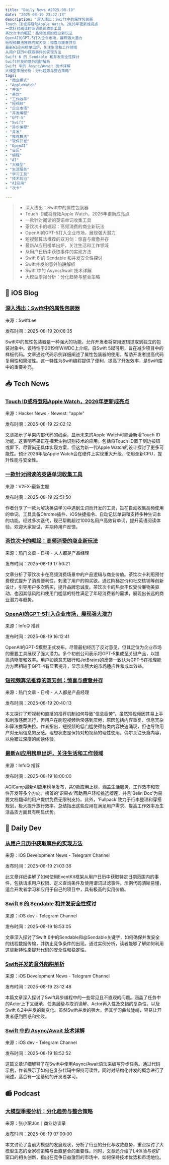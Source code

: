 ```yaml
---
title: "Daily News #2025-08-19"
date: "2025-08-19 23:22:18"
description: "深入浅出：Swift中的属性包装器
Touch ID或将登陆Apple Watch，2026年更新成亮点
一款针对阅读的英语单词收集工具
茶饮次卡的崛起：高频消费的商业新玩法
OpenAI的GPT-5打入企业市场，展现强大潜力
短视频算法推荐的双刃剑：惊喜与疲惫并存
最新AI应用榜单出炉，关注生活和工作领域
从用户日历中获取事件的实现方法
Swift 6 的 Sendable 和并发安全性探讨
Swift并发的意外陷阱解析
Swift 中的 Async/Await 技术详解
大模型季报分析：分化趋势与整合策略"
tags: 
- "商业模式"
- "AppleWatch"
- "开发"
- "茶饮"
- "工作效率"
- "短视频"
- "企业市场"
- "并发编程"
- "GPT-5"
- "Swift"
- "异步编程"
- "并发"
- "推荐算法"
- "软件开发"
- "OpenAI"
- "日历"
- "编程"
- "AI"
- "大模型"
- "生活服务"
- "学习工具"
- "技术前沿"
- "AI应用"
- "次卡"

---
```


> - 深入浅出：Swift中的属性包装器
> - Touch ID或将登陆Apple Watch，2026年更新成亮点
> - 一款针对阅读的英语单词收集工具
> - 茶饮次卡的崛起：高频消费的商业新玩法
> - OpenAI的GPT-5打入企业市场，展现强大潜力
> - 短视频算法推荐的双刃剑：惊喜与疲惫并存
> - 最新AI应用榜单出炉，关注生活和工作领域
> - 从用户日历中获取事件的实现方法
> - Swift 6 的 Sendable 和并发安全性探讨
> - Swift并发的意外陷阱解析
> - Swift 中的 Async/Await 技术详解
> - 大模型季报分析：分化趋势与整合策略

## 🍎 iOS Blog

### [深入浅出：Swift中的属性包装器](https://www.avanderlee.com/swift/property-wrappers/)

来源：SwiftLee

发布时间：2025-08-19 20:08:35

Swift中的属性包装器是一种强大的功能，允许开发者将常用逻辑提取到独立的包装对象中。该特性于2019年WWDC上介绍，自Swift 5起可用，旨在减少项目中的样板代码。文章通过代码示例详细阐述了属性包装器的使用，帮助开发者提高代码复用性和简洁性。这一特性为Swift编程提供了便利，提高了开发效率，是Swift库中的重要补充。

## 📥 Tech News

### [Touch ID或将登陆Apple Watch，2026年更新成亮点](https://www.macworld.com/article/2881882/apple-code-suggests-touch-id-could-be-coming-to-apple-watch.html)

来源：Hacker News - Newest: "apple"

发布时间：2025-08-19 22:02:12

文章揭示了苹果内部代码的线索，显示未来的Apple Watch可能会新增Touch ID功能。这表明苹果正在探索生物识别技术的应用，包括将Touch ID置于侧边按钮或屏下。尽管尚无具体实现方案，但这为新一代Apple Watch的设计探讨了更多可能性。预计2026年版Apple Watch会在硬件上实现重大升级，使用全新CPU，提升性能与安全性。

### [一款针对阅读的英语单词收集工具](https://www.v2ex.com/t/1153553)

来源：V2EX-最新主题

发布时间：2025-08-19 22:51:50

作者分享了一款为解决英语学习中遇到生词而开发的工具，旨在自动收集高频使用的单词。工具具备Chrome插件、iOS快捷指令、自动记忆单词和支持多种生词本的功能。经过多次迭代，现已帮助超过1000名用户高效背单词，提升英语阅读体验。欢迎大家尝试，并期待用户反馈。

### [茶饮次卡的崛起：高频消费的商业新玩法](https://www.woshipm.com/it/6257709.html)

来源：热门文章 - 日榜 - 人人都是产品经理

发布时间：2025-08-19 17:50:21

文章分析了茶饮次卡在高频消费场景中的产品逻辑与商业价值。茶饮次卡利用预付费模式提升了消费便利性，刺激了用户的购买欲。通过阶梯定价和社交核销等创新设计，引导用户多次购买，提升品牌忠诚度。茶饮次卡的热卖不仅受价廉物美驱动，也因其低风险和使用门槛低的特性满足了年轻消费者的需求，展现出长远的商业潜力与趋势。

### [OpenAI的GPT-5打入企业市场，展现强大潜力](https://www.infoq.cn/article/su5TLt4yNFb6vzpLbYCr)

来源：InfoQ 推荐

发布时间：2025-08-19 16:12:41

OpenAI的GPT-5模型正式发布，尽管最初经历了反对意见，但其定位为企业市场的重要工具展现了强大潜力。多个初创公司表示将GPT-5集成至关键产品，以提高清晰度和效率。用户如德意志银行和JetBrains的反馈一致认为GPT-5在推理能力方面相较于GPT-4有显著提升，显示出强大的市场适应性和成本效益。

### [短视频算法推荐的双刃剑：惊喜与疲惫并存](https://www.woshipm.com/it/6257779.html)

来源：热门文章 - 日榜 - 人人都是产品经理

发布时间：2025-08-19 20:40:13

本文探讨了短视频和直播的推荐机制如何导致“信息疲劳”。虽然短视频因其易上手和刺激感而流行，但用户在刷短视频后常感到厌倦，原因包括内容重复、信息冗杂和算法推荐失控。作者指出，短视频的低门槛使得各类内容快速涌现，但也导致用户对无用信息的反感。理想状态是保持对短视频的理性使用，偶尔关注长篇内容，以免错过深度的阅读体验。

### [最新AI应用榜单出炉，关注生活和工作领域](https://www.infoq.cn/article/ohQohmcmsuY1GjLGj6Ip)

来源：InfoQ 推荐

发布时间：2025-08-19 18:00:00

AGICamp最新AI应用榜单发布，共9款应用上榜，涵盖生活服务、工作效率和软件开发等多个方向。榜首的'识果衣'帮助用户轻松挑选榴莲，并且'Belin Doc'为需要文档翻译的用户提供免费无限制支持。此外，'Fullpack'致力于行李整理和穿搭规划，极大提升旅行效率。总结指出这些应用在满足用户需求、提高工作效率及生活品质方面具有明显优势。

## 💾 Daily Dev

### [从用户日历中获取事件的实现方法](https://www.createwithswift.com/fetching-events-from-the-users-calendar/)

来源：iOS Development News - Telegram Channel

发布时间：2025-08-19 21:03:36

此文章详细讲解了如何使用EventKit框架从用户日历中获取特定日期范围内的事件，包括请求用户权限、定义查询条件及使用谓词过滤事件。示例代码清晰易懂，适合开发者学习和应用于自己的项目中，具有极高的实用价值。

### [Swift 6 的 Sendable 和并发安全性探讨](https://t.me/iosdevio/6173)

来源：iOS dev - Telegram Channel

发布时间：2025-08-19 18:53:05

文章深入探讨了Swift 6中的Sendable和@Sendable关键字，如何确保并发安全的线程数据传输，并防止竞争条件的出现。通过实例分析，读者能够了解如何利用这些新特性来提升代码的安全性和稳定性。

### [Swift并发的意外陷阱解析](https://blog.jacobstechtavern.com/p/swift-concurrency-gotchas)

来源：iOS Development News - Telegram Channel

发布时间：2025-08-19 23:12:48

本篇文章深入探讨了Swift异步编程中的一些常见且不直观的问题。涵盖了任务中的Actor上下文继承、任务层级与取消误解、Actor再入性及交错的复杂性，以及Swift 6.2中并发的新变化。虽然Swift并发的强大，但其学习曲线陡峭，容易让开发者感到困惑和挫败。

### [Swift 中的 Async/Await 技术详解](https://t.me/iosdevio/6171)

来源：iOS dev - Telegram Channel

发布时间：2025-08-19 18:52:52

这篇文章详细解释了在Swift中使用Async/Await语法来编写异步任务。通过代码示例，作者展示了如何在复杂代码中保持可读性，同时对结构化并发的概念进行了阐述，适合有一定基础的开发者学习。

## 📻 Podcast

### [大模型季报分析：分化趋势与整合策略](https://www.xiaoyuzhoufm.com/episode/68a370be293471fed447c691)

来源：张小珺Jùn｜商业访谈录

发布时间：2025-08-19 07:00:00

本文讨论了当前大模型的发展现状，分析了行业的分化与收敛趋势，重点探讨了大模型生态的全家桶策略与垂直整合的重要性。同时，文章还介绍了L4体验与挖矿窗口的相关创新，指出在竞争日益激烈的市场中，如何保持技术优势和市场地位。
